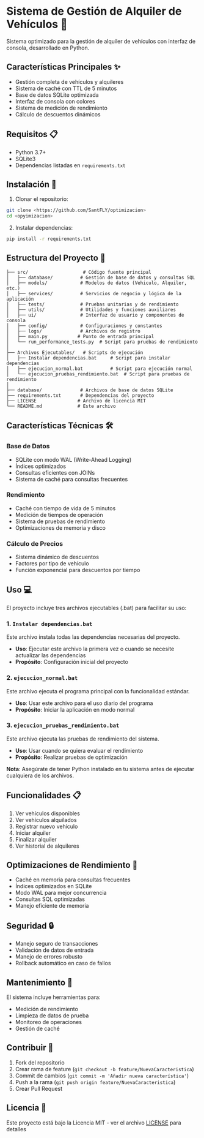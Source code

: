 # Sistema de Gestión de Alquiler de Vehículos 🚗

Sistema optimizado para la gestión de alquiler de vehículos con interfaz de consola, desarrollado en Python.

## Características Principales ✨

- Gestión completa de vehículos y alquileres
- Sistema de caché con TTL de 5 minutos
- Base de datos SQLite optimizada
- Interfaz de consola con colores
- Sistema de medición de rendimiento
- Cálculo de descuentos dinámicos

## Requisitos 📋

- Python 3.7+
- SQLite3
- Dependencias listadas en `requirements.txt`

## Instalación 🔧

1. Clonar el repositorio:
```bash
git clone <https://github.com/SantFLY/optimizacion>
cd <opyimizacion>
```

2. Instalar dependencias:
```bash
pip install -r requirements.txt
```

## Estructura del Proyecto 📁

```
├── src/                    # Código fuente principal
│   ├── database/          # Gestión de base de datos y consultas SQL
│   ├── models/            # Modelos de datos (Vehiculo, Alquiler, etc.)
│   ├── services/          # Servicios de negocio y lógica de la aplicación
│   ├── tests/             # Pruebas unitarias y de rendimiento
│   ├── utils/             # Utilidades y funciones auxiliares
│   ├── ui/                # Interfaz de usuario y componentes de consola
│   ├── config/            # Configuraciones y constantes
│   ├── logs/              # Archivos de registro
│   ├── main.py           # Punto de entrada principal
│   └── run_performance_tests.py  # Script para pruebas de rendimiento
│
├── Archivos Ejecutables/   # Scripts de ejecución
│   ├── Instalar dependencias.bat     # Script para instalar dependencias
│   ├── ejecucion_normal.bat          # Script para ejecución normal
│   └── ejecucion_pruebas_rendimiento.bat  # Script para pruebas de rendimiento
│
├── database/              # Archivos de base de datos SQLite
├── requirements.txt       # Dependencias del proyecto
├── LICENSE               # Archivo de licencia MIT
└── README.md             # Este archivo
```

## Características Técnicas 🛠️

### Base de Datos
- SQLite con modo WAL (Write-Ahead Logging)
- Índices optimizados
- Consultas eficientes con JOINs
- Sistema de caché para consultas frecuentes

### Rendimiento
- Caché con tiempo de vida de 5 minutos
- Medición de tiempos de operación
- Sistema de pruebas de rendimiento
- Optimizaciones de memoria y disco

### Cálculo de Precios
- Sistema dinámico de descuentos
- Factores por tipo de vehículo
- Función exponencial para descuentos por tiempo

## Uso 💻

El proyecto incluye tres archivos ejecutables (.bat) para facilitar su uso:

### 1. `Instalar dependencias.bat`
Este archivo instala todas las dependencias necesarias del proyecto.
- **Uso**: Ejecutar este archivo la primera vez o cuando se necesite actualizar las dependencias
- **Propósito**: Configuración inicial del proyecto

### 2. `ejecucion_normal.bat`
Este archivo ejecuta el programa principal con la funcionalidad estándar.
- **Uso**: Usar este archivo para el uso diario del programa
- **Propósito**: Iniciar la aplicación en modo normal

### 3. `ejecucion_pruebas_rendimiento.bat`
Este archivo ejecuta las pruebas de rendimiento del sistema.
- **Uso**: Usar cuando se quiera evaluar el rendimiento
- **Propósito**: Realizar pruebas de optimización

**Nota**: Asegúrate de tener Python instalado en tu sistema antes de ejecutar cualquiera de los archivos.

## Funcionalidades 📋

1. Ver vehículos disponibles
2. Ver vehículos alquilados
3. Registrar nuevo vehículo
4. Iniciar alquiler
5. Finalizar alquiler
6. Ver historial de alquileres

## Optimizaciones de Rendimiento 🚀

- Caché en memoria para consultas frecuentes
- Índices optimizados en SQLite
- Modo WAL para mejor concurrencia
- Consultas SQL optimizadas
- Manejo eficiente de memoria

## Seguridad 🔒

- Manejo seguro de transacciones
- Validación de datos de entrada
- Manejo de errores robusto
- Rollback automático en caso de fallos

## Mantenimiento 🔧

El sistema incluye herramientas para:
- Medición de rendimiento
- Limpieza de datos de prueba
- Monitoreo de operaciones
- Gestión de caché

## Contribuir 🤝

1. Fork del repositorio
2. Crear rama de feature (`git checkout -b feature/NuevaCaracteristica`)
3. Commit de cambios (`git commit -m 'Añadir nueva característica'`)
4. Push a la rama (`git push origin feature/NuevaCaracteristica`)
5. Crear Pull Request

## Licencia 📄

Este proyecto está bajo la Licencia MIT - ver el archivo [LICENSE](LICENSE) para detalles 
